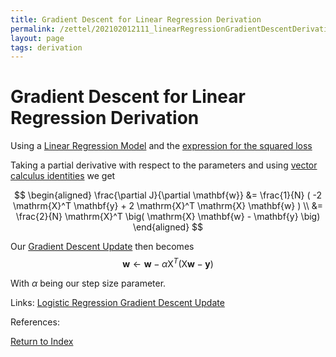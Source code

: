 ```yaml
---
title: Gradient Descent for Linear Regression Derivation
permalink: /zettel/202102012111_linearRegressionGradientDescentDerivation
layout: page
tags: derivation
---
```

# Gradient Descent for Linear Regression Derivation

Using a [Linear Regression Model](202103141139_linearRegressionModel) and the 
[expression for the squared loss](202103141145_linearRegressionSquaredLossMatrix)

Taking a partial derivative with respect to the parameters and using [vector calculus identities](202101161942_vectorCalculusResults) we get

$$
\begin{aligned}
\frac{\partial J}{\partial \mathbf{w}} &= \frac{1}{N} ( -2 \mathrm{X}^T \mathbf{y} + 2 \mathrm{X}^T \mathrm{X} \mathbf{w} ) \\
&= \frac{2}{N} \mathrm{X}^T \big( \mathrm{X} \mathbf{w} - \mathbf{y} \big)
\end{aligned}
$$

Our [Gradient Descent Update](202103282312_gradientDescentUpdate) then becomes 
$$
\mathbf{w} \leftarrow \mathbf{w} - \alpha \mathrm{X}^T \big( \mathrm{X} \mathbf{w} - \mathbf{y} \big)
$$

With $\alpha$ being our step size parameter.

Links: [Logistic Regression Gradient Descent Update](202103282246_logisticRegressionGradientDescentStepDerivation)

References: 

[Return to Index](index)